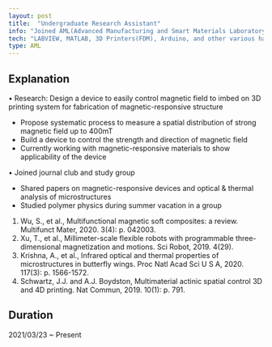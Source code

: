 ```yaml
---
layout: post
title:  "Undergraduate Research Assistant"
info: "Joined AML(Advanced Manufacturing and Smart Materials Laboratory) as an intern"
tech: "LABVIEW, MATLAB, 3D Printers(FDM), Arduino, and other various hand tools"
type: AML
---
```


## Explanation
• Research: Design a device to easily control magnetic field to imbed on 3D printing system for fabrication of magnetic-responsive structure
- Propose systematic process to measure a spatial distribution of strong magnetic field up to 400mT
- Build a device to control the strength and direction of magnetic field
- Currently working with magnetic-responsive materials to show applicability of the device

• Joined journal club and study group
- Shared papers on magnetic-responsive devices and optical & thermal analysis of microstructures
- Studied polymer physics during summer vacation in a group

1.	Wu, S., et al., Multifunctional magnetic soft composites: a review. Multifunct Mater, 2020. 3(4): p. 042003.
2.	Xu, T., et al., Millimeter-scale flexible robots with programmable three-dimensional magnetization and motions. Sci Robot, 2019. 4(29).
3.	Krishna, A., et al., Infrared optical and thermal properties of microstructures in butterfly wings. Proc Natl Acad Sci U S A, 2020. 117(3): p. 1566-1572.
4.	Schwartz, J.J. and A.J. Boydston, Multimaterial actinic spatial control 3D and 4D printing. Nat Commun, 2019. 10(1): p. 791.



## Duration
2021/03/23 ~ Present